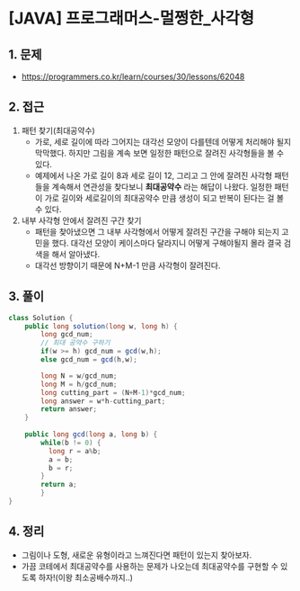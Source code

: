 # [JAVA] 프로그래머스-멀쩡한_사각형



## 1. 문제

- https://programmers.co.kr/learn/courses/30/lessons/62048



## 2. 접근

1. 패턴 찾기(최대공약수)
   - 가로, 세로 길이에 따라 그어지는 대각선 모양이 다를텐데 어떻게 처리해야 될지 막막했다. 하지만 그림을 계속 보면 일정한 패턴으로 잘려진 사각형들을 볼 수 있다.
   - 예제에서 나온 가로 길이 8과 세로 길이 12, 그리고 그 안에 잘려진 사각형 패턴들을 계속해서 연관성을 찾다보니 **최대공약수** 라는 해답이 나왔다. 일정한 패턴이 가로 길이와 세로길이의 최대공약수 만큼 생성이 되고 반복이 된다는 걸 볼 수 있다.
2. 내부 사각형 안에서 잘려진 구간 찾기
   - 패턴을 찾아냈으면 그 내부 사각형에서 어떻게 잘려진 구간을 구해야 되는지 고민을 했다. 대각선 모양이 케이스마다 달라지니 어떻게 구해야될지 몰라 결국 검색을 해서 알아냈다. 
   - 대각선 방향이기 때문에 N+M-1 만큼 사각형이 잘려진다.



## 3. 풀이

```java
class Solution {
    public long solution(long w, long h) {
        long gcd_num;
        // 최대 공약수 구하기
        if(w >= h) gcd_num = gcd(w,h);
        else gcd_num = gcd(h,w);

        long N = w/gcd_num;
        long M = h/gcd_num;
        long cutting_part = (N+M-1)*gcd_num;
        long answer = w*h-cutting_part;
        return answer;
    }
  
    public long gcd(long a, long b) {
        while(b != 0) {
          long r = a%b;
          a = b;
          b = r;
        }
        return a;
		}
}
```



## 4. 정리

- 그림이나 도형, 새로운 유형이라고 느껴진다면 패턴이 있는지 찾아보자.
- 가끔 코테에서 최대공약수를 사용하는 문제가 나오는데 최대공약수를 구현할 수 있도록 하자!(이왕 최소공배수까지..)